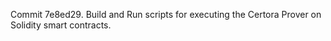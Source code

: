 Commit 7e8ed29.                    Build and Run scripts for executing the Certora Prover on Solidity smart contracts.